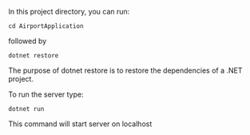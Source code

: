 In this project directory, you can run:

```
cd AirportApplication
```
followed by
```
dotnet restore
```
The purpose of dotnet restore is to restore the dependencies of a .NET project.

To run the server type:
```
dotnet run
```
This command will start server on localhost
